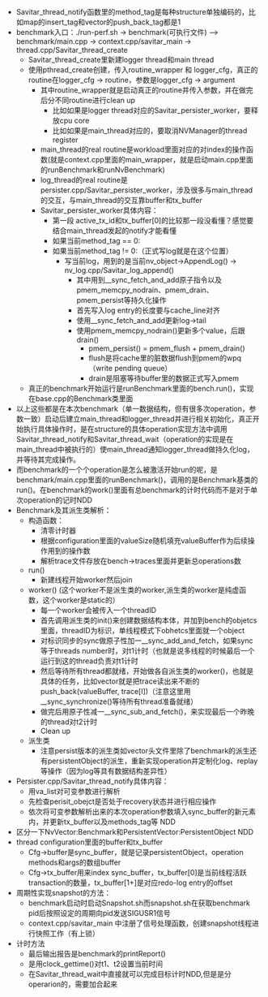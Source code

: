 * Savitar_thread_notify函数里的method_tag是每种structure单独编码的，比如map的insert_tag和vector的push_back_tag都是1 
* benchmark入口：./run-perf.sh -> benchmark(可执行文件) —> benchmark/main.cpp -> context.cpp/savitar_main -> thread.cpp/Savitar_thread_create
    * Savitar_thread_create里新建logger thread和main thread
    * 使用pthread_create创建，传入routine_wrapper 和 logger_cfg，真正的routine在logger_cfg -> routine，参数是logger_cfg -> argument
        * 其中routine_wrapper就是启动真正的routine并传入参数，并在做完后分不同routine进行clean up
            * 比如如果是logger thread对应的Savitar_persister_worker，要释放cpu core
            * 比如如果是main_thread对应的，要取消NVManager的thread register
        * main_thread的real routine是workload里面对应的对index的操作函数(就是context.cpp里面的main_wrapper，就是启动main.cpp里面的runBenchmark和runNvBenchmark)
        * log_thread的real routine是persister.cpp/Savitar_persister_worker，涉及很多与main_thread的交互，与main_thread的交互靠buffer和tx_buffer
        * Savitar_persister_worker具体内容：
            * 第一段 active_tx_id和tx_buffer[0]的比较那一段没看懂？感觉要结合main_thread发起的notify才能看懂
            * 如果当前method_tag == 0:
            * 如果当前method_tag != 0:（正式写log就是在这个位置）
                * 写当前log，用到的是当前nv_object->AppendLog() -> nv_log.cpp/Savitar_log_append()
                    * 其中用到__sync_fetch_and_add原子指令以及pmem_memcpy_nodrain、pmem_drain、pmem_persist等持久化操作
                    * 首先写入log entry的长度要与cache_line对齐
                    * 使用__sync_fetch_and_add更新log->tail
                    * 使用pmem_memcpy_nodrain()更新多个value，后跟drain()
                        * pmem_persist() =  pmem_flush + pmem_drain()
                        * flush是将cache里的脏数据flush到pmem的wpq（write pending queue）
                        * drain是阻塞等待buffer里的数据正式写入pmem
    * 真正的benchmark开始运行是runBenchmark里面的bench.run()，实现在base.cpp的Benchmark类里面
* 以上这些都是在本次benchmark（单一数据结构，但有很多次operation，参数一致）启动后建立main_thread和logger_thread并进行相关初始化，真正开始执行具体操作时，是在structure的具体operation实现方法中调用Savitar_thread_notify和Savitar_thread_wait（operation的实现是在main_thread中被执行的）使main_thread通知logger_thread做持久化log，并等待其完成操作。
* 而benchmark的一个个operation是怎么被激活开始run的呢，是benchmark/main.cpp里面的runBenchmark()，调用的是Benchmark基类的run()。在benchmark的work()里面有总benchmark的计时代码而不是对于单次operation的记时NDD
* Benchmark及其派生类解析：
    * 构造函数：
        * 清零计时器
        * 根据configuration里面的valueSize随机填充valueBuffer作为后续操作用到的操作数 
        * 解析trace文件存放在bench->traces里面并更新总operations数
    * run()
        * 新建线程开始worker然后join
    * worker() (这个worker不是派生类的worker,派生类的worker是纯虚函数，这个worker是static的）
        * 每一个worker会被传入一个threadID
        * 首先调用派生类的init()来创建数据结构本体，并加到bench的objetcs里面，threadID为标识，单线程模式下obhetcs里面就一个object
        * 对标识同步的sync做原子性加一__sync_add_and_fetch，如果sync等于threads number时，对t1计时（也就是说多线程的时候最后一个运行到这的thread负责对t1计时
        * 然后等待所有thread都就绪，开始做各自派生类的worker()，也就是具体的任务，比如vector就是把trace读出来不断的push_back(valueBuffer, trace[I])（注意这里用__sync_synchronize()等待所有thread准备就绪）
        * 做完后用原子性减一__sync_sub_and_fetch()，来实现最后一个昨晚的thread对t2计时
        * Clean up 
    * 派生类
        * 注意persist版本的派生类如vector头文件里除了benchmark的派生还有persistentObject的派生，重新实现operation并定制化log、replay等操作（因为log等具有数据结构差异性）
* Persister.cpp/Savitar_thread_notify具体内容：
    * 用va_list对可变参数进行解析
    * 先检查perisit_obejct是否处于recovery状态并进行相应操作
    * 依次将可变参数解析出来的本次operation参数填入sync_buffer的新元素内，并更新tx_buffer以及methods_tag等 NDD
* 区分一下NvVector:Benchmark和PersistentVector:PersistentObject NDD
* thread configuration里面的buffer和tx_buffer
    * Cfg->buffer是sync_buffer，就是记录persistentObject，operation methods和args的数组buffer
    * Cfg->tx_buffer用来index sync_buffer，tx_buffer[0]是当前线程活跃transaction的数量，tx_buffer[1+]是对应redo-log entry的offset
* 周期性实现snapshot的方法：
    * benchmark启动时启动Snapshot.sh而snapshot.sh在获取benchmark pid后按照设定的周期向pid发送SIGUSR1信号
    * context.cpp/savitar_main 中注册了信号处理函数，创建snapshot线程进行快照工作（有上锁）
* 计时方法
    * 最后输出报告是benchmark的printReport()
    * 是用clock_gettime()对t1、t2设置当前时间
    * 在Savitar_thread_wait中直接就可以完成目标计时NDD,但是是分operarion的，需要加合起来